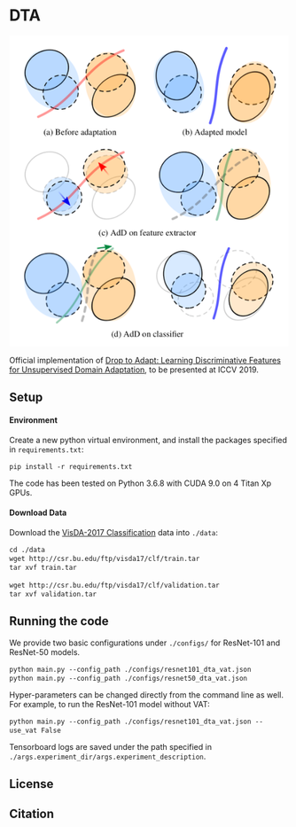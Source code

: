 # DTA

<p align="center"> 
<img src="./figures/dta_figure.png">
</p>

Official implementation of [Drop to Adapt: Learning Discriminative Features for Unsupervised Domain 
Adaptation](./main.py), to be presented at ICCV 2019.

## Setup

#### Environment
Create a new python virtual environment, and install the packages specified in ```requirements.txt```:

```
pip install -r requirements.txt
```

The code has been tested on Python 3.6.8 with CUDA 9.0 on 4 Titan Xp GPUs.

#### Download Data
Download the [VisDA-2017 Classification](https://github.com/VisionLearningGroup/taskcv-2017-public/tree/master/classification)
data into ```./data```:

```
cd ./data
wget http://csr.bu.edu/ftp/visda17/clf/train.tar
tar xvf train.tar

wget http://csr.bu.edu/ftp/visda17/clf/validation.tar
tar xvf validation.tar  
```

## Running the code

We provide two basic configurations under ```./configs/```
for ResNet-101 and ResNet-50 models. 
```
python main.py --config_path ./configs/resnet101_dta_vat.json
python main.py --config_path ./configs/resnet50_dta_vat.json
```

Hyper-parameters can be changed directly from the command line as well. 
For example, to run the ResNet-101 model without VAT:

```
python main.py --config_path ./configs/resnet101_dta_vat.json --use_vat False
```

Tensorboard logs are saved under the path specified in ```./args.experiment_dir/args.experiment_description```.

## License

## Citation

